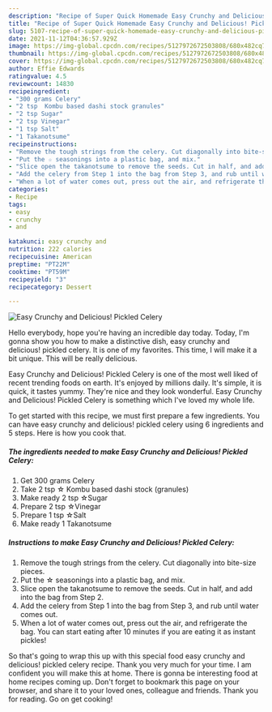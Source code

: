 ```yaml
---
description: "Recipe of Super Quick Homemade Easy Crunchy and Delicious! Pickled Celery"
title: "Recipe of Super Quick Homemade Easy Crunchy and Delicious! Pickled Celery"
slug: 5107-recipe-of-super-quick-homemade-easy-crunchy-and-delicious-pickled-celery
date: 2021-11-12T04:36:57.929Z
image: https://img-global.cpcdn.com/recipes/5127972672503808/680x482cq70/easy-crunchy-and-delicious-pickled-celery-recipe-main-photo.jpg
thumbnail: https://img-global.cpcdn.com/recipes/5127972672503808/680x482cq70/easy-crunchy-and-delicious-pickled-celery-recipe-main-photo.jpg
cover: https://img-global.cpcdn.com/recipes/5127972672503808/680x482cq70/easy-crunchy-and-delicious-pickled-celery-recipe-main-photo.jpg
author: Effie Edwards
ratingvalue: 4.5
reviewcount: 14830
recipeingredient:
- "300 grams Celery"
- "2 tsp  Kombu based dashi stock granules"
- "2 tsp Sugar"
- "2 tsp Vinegar"
- "1 tsp Salt"
- "1 Takanotsume"
recipeinstructions:
- "Remove the tough strings from the celery. Cut diagonally into bite-size pieces."
- "Put the ☆ seasonings into a plastic bag, and mix."
- "Slice open the takanotsume to remove the seeds. Cut in half, and add into the bag from Step 2."
- "Add the celery from Step 1 into the bag from Step 3, and rub until water comes out."
- "When a lot of water comes out, press out the air, and refrigerate the bag. You can start eating after 10 minutes if you are eating it as instant pickles!"
categories:
- Recipe
tags:
- easy
- crunchy
- and

katakunci: easy crunchy and 
nutrition: 222 calories
recipecuisine: American
preptime: "PT22M"
cooktime: "PT59M"
recipeyield: "3"
recipecategory: Dessert

---
```



![Easy Crunchy and Delicious! Pickled Celery](https://img-global.cpcdn.com/recipes/5127972672503808/680x482cq70/easy-crunchy-and-delicious-pickled-celery-recipe-main-photo.jpg)

Hello everybody, hope you're having an incredible day today. Today, I'm gonna show you how to make a distinctive dish, easy crunchy and delicious! pickled celery. It is one of my favorites. This time, I will make it a bit unique. This will be really delicious.

Easy Crunchy and Delicious! Pickled Celery is one of the most well liked of recent trending foods on earth. It's enjoyed by millions daily. It's simple, it is quick, it tastes yummy. They're nice and they look wonderful. Easy Crunchy and Delicious! Pickled Celery is something which I've loved my whole life.




To get started with this recipe, we must first prepare a few ingredients. You can have easy crunchy and delicious! pickled celery using 6 ingredients and 5 steps. Here is how you cook that.

<!--inarticleads1-->

##### The ingredients needed to make Easy Crunchy and Delicious! Pickled Celery:

1. Get 300 grams Celery
1. Take 2 tsp ☆ Kombu based dashi stock (granules)
1. Make ready 2 tsp ☆Sugar
1. Prepare 2 tsp ☆Vinegar
1. Prepare 1 tsp ☆Salt
1. Make ready 1 Takanotsume




<!--inarticleads2-->

##### Instructions to make Easy Crunchy and Delicious! Pickled Celery:

1. Remove the tough strings from the celery. Cut diagonally into bite-size pieces.
1. Put the ☆ seasonings into a plastic bag, and mix.
1. Slice open the takanotsume to remove the seeds. Cut in half, and add into the bag from Step 2.
1. Add the celery from Step 1 into the bag from Step 3, and rub until water comes out.
1. When a lot of water comes out, press out the air, and refrigerate the bag. You can start eating after 10 minutes if you are eating it as instant pickles!




So that's going to wrap this up with this special food easy crunchy and delicious! pickled celery recipe. Thank you very much for your time. I am confident you will make this at home. There is gonna be interesting food at home recipes coming up. Don't forget to bookmark this page on your browser, and share it to your loved ones, colleague and friends. Thank you for reading. Go on get cooking!
